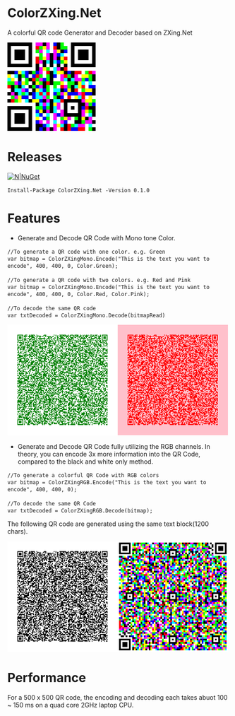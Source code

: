 # ColorZXing.Net
A colorful QR code Generator and Decoder based on ZXing.Net

<img src="Images/icon.jpg" width="200" height="200">

# Releases
[![N|NuGet](https://img.shields.io/badge/nuget-0.1.0-blue)](https://www.nuget.org/packages/ColorZXing.Net/)
```
Install-Package ColorZXing.Net -Version 0.1.0
```
# Features
* Generate and Decode QR Code with Mono tone Color. 
```
//To generate a QR code with one color. e.g. Green
var bitmap = ColorZXingMono.Encode("This is the text you want to encode", 400, 400, 0, Color.Green);

//To generate a QR code with two colors. e.g. Red and Pink
var bitmap = ColorZXingMono.Encode("This is the text you want to encode", 400, 400, 0, Color.Red, Color.Pink);

//To decode the same QR code
var txtDecoded = ColorZXingMono.Decode(bitmapRead)
```
<img src="Images/green.png" width="250" height="250"><img src="Images/redpink.png" width="250" height="250">

* Generate and Decode QR Code fully utilizing the RGB channels. In theory, you can encode 3x more information into the QR Code, compared to the black and white only method.
```
//To generate a colorful QR Code with RGB colors
var bitmap = ColorZXingRGB.Encode("This is the text you want to encode", 400, 400, 0);

//To decode the same QR Code
var txtDecoded = ColorZXingRGB.Decode(bitmap);
```

The following QR code are generated using the same text block(1200 chars).

<img src="Images/basic.png" width="250" height="250"><img src="Images/test.png" width="250" height="250">

# Performance
For a 500 x 500 QR code, the encoding and decoding each takes abuot 100 ~ 150 ms on a quad core 2GHz laptop CPU. 


